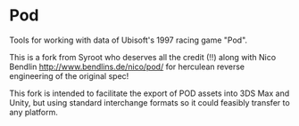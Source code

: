 # Pod

Tools for working with data of Ubisoft's 1997 racing game "Pod". 

This is a fork from Syroot who deserves all the credit (!!) along with Nico Bendlin http://www.bendlins.de/nico/pod/ for herculean reverse engineering of the original spec!

This fork is intended to facilitate the export of POD assets into 3DS Max and Unity, but using standard interchange formats so it could feasibly transfer to any platform.
